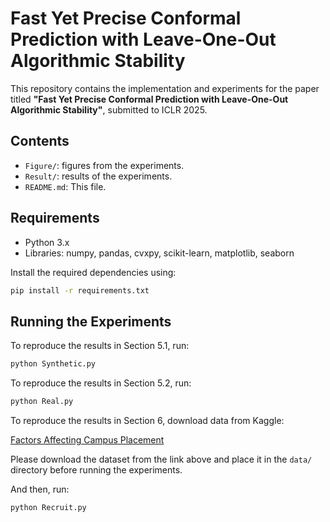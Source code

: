 # Fast Yet Precise Conformal Prediction with Leave-One-Out Algorithmic Stability

This repository contains the implementation and experiments for the paper titled **"Fast Yet Precise Conformal Prediction with Leave-One-Out Algorithmic Stability"**, submitted to ICLR 2025.

## Contents
- `Figure/`: figures from the experiments.
- `Result/`: results of the experiments.
- `README.md`: This file.

## Requirements
- Python 3.x
- Libraries: numpy, pandas, cvxpy, scikit-learn, matplotlib, seaborn

Install the required dependencies using:
```bash
pip install -r requirements.txt
```

## Running the Experiments

To reproduce the results in Section 5.1, run:

```bash
python Synthetic.py
```

To reproduce the results in Section 5.2, run:

```bash
python Real.py
```

To reproduce the results in Section 6, download data from Kaggle:

[Factors Affecting Campus Placement](https://www.kaggle.com/datasets/benroshan/factors-affecting-campus-placement)

Please download the dataset from the link above and place it in the `data/` directory before running the experiments.

And then, run:

```bash
python Recruit.py
```
